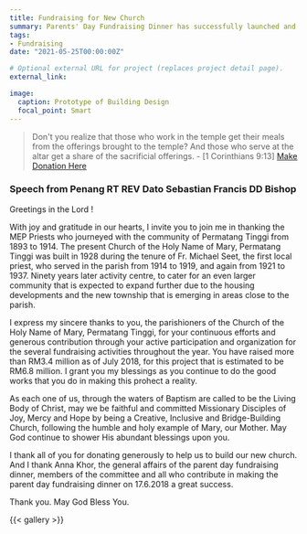 ```yaml
---
title: Fundraising for New Church
summary: Parents' Day Fundraising Dinner has successfully launched and collected about RM2.1 millions.
tags:
- Fundraising
date: "2021-05-25T00:00:00Z"

# Optional external URL for project (replaces project detail page).
external_link:

image:
  caption: Prototype of Building Design
  focal_point: Smart
---
```


> Don't you realize that those who work in the temple get their meals from the offerings brought to the temple? And those who serve at the altar get a share of the sacrificial offerings. - [1 Corinthians 9:13]
[Make Donation Here](../donation-form)

### Speech from Penang RT REV Dato Sebastian Francis DD Bishop
Greetings in the Lord !

With joy and gratitude in our hearts, I invite you to join me in thanking the MEP Priests who journeyed with the community of Permatang Tinggi from 1893 to 1914. The present Church of the Holy Name of Mary, Permatang Tinggi was built in 1928 during the tenure of Fr. Michael Seet, the first local priest, who served in the parish from 1914 to 1919, and again from 1921 to 1937. Ninety years later activity centre, to cater for an even larger community that is expected to expand further due to the housing developments and the new township that is emerging in areas close to the parish.

I express my sincere thanks to you, the parishioners of the Church of the Holy Name of Mary, Permatang Tinggi, for your continuous efforts and generous contribution through your active participation and organization for the several fundraising activities throughout the year. You have raised more than RM3.4 million as of July 2018, for this project that is estimated to be RM6.8 million. I grant you my blessings as you continue to do the good works that you do in making this prohect a reality.

As each one of us, through the waters of Baptism are called to be the Living Body of Christ, may we be faithful and committed Missionary Disciples of Joy, Mercy and Hope by being a Creative, Inclusive and Bridge-Building Church, following the humble and holy example of Mary, our Mother. May God continue to shower His abundant blessings upon you.

I thank all of you for donating generously to help us to build our new church. And I thank Anna Khor, the general affairs of the parent day fundraising dinner, members of the committee and all who contribute in
making the parent day fundraising dinner on 17.6.2018 a great success.

Thank you. May God Bless You.


{{< gallery >}}
